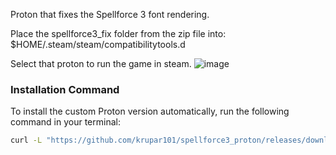 Proton that fixes the Spellforce 3 font rendering.

Place the spellforce3_fix folder from the zip file into:
$HOME/.steam/steam/compatibilitytools.d

Select that proton to run the game in steam. 
![image](https://github.com/user-attachments/assets/881ed2a6-4401-4b33-9dfe-559ace0f36d5)

### Installation Command

To install the custom Proton version automatically, run the following command in your terminal:

```bash
curl -L "https://github.com/krupar101/spellforce3_proton/releases/download/sf3proton/spellforce3_fix.zip" -o /tmp/spellforce3_fix.zip && mkdir -p "$HOME/.steam/steam/compatibilitytools.d/" && unzip -q /tmp/spellforce3_fix.zip -d "$HOME/.steam/steam/compatibilitytools.d/" && rm /tmp/spellforce3_fix.zip

